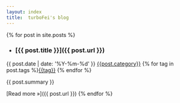 ```yaml
---
layout: index
title:  turboFei's blog
---
```


{% for post in site.posts %}
- ### [{{ post.title }}]({{ post.url }})
<i class="fa fa-calendar "></i> <time >{{ post.date | date: '%Y-%m-%d' }}</time>
<i class="icon-folder-open"></i> [{{post.category}}](/categories.html#{{post.category}})
<i class="fa fa-tags"></i>
{% for tag in post.tags %}[{{tag}}](/tags.html#{{tag}}) {% endfor %}

  {{ post.summary }}

  [Read more &raquo;]({{ post.url }})
{% endfor %}
